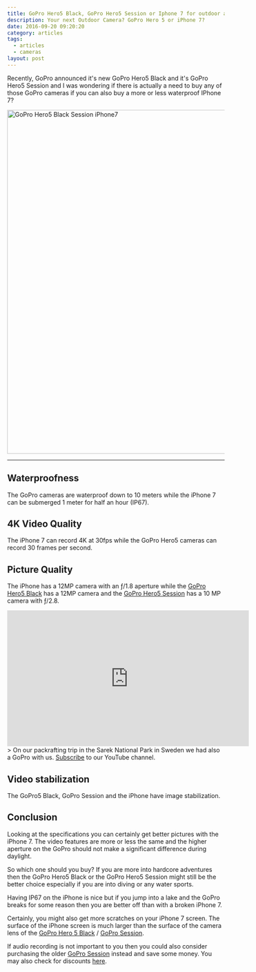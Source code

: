```yaml
---
title: GoPro Hero5 Black, GoPro Hero5 Session or Iphone 7 for outdoor action videos? Which one is better?
description: Your next Outdoor Camera? GoPro Hero 5 or iPhone 7?
date: 2016-09-20 09:20:20
category: articles
tags:
  - articles
  - cameras
layout: post
---
```


Recently, GoPro announced it's new GoPro Hero5 Black and it's GoPro Hero5 Session and I was wondering if there is actually a need to buy any of those GoPro cameras if you can also buy a more or less waterproof IPhone 7?

<a data-flickr-embed="true"  href="https://www.flickr.com/photos/90204224@N07/26814282730/in/dateposted-public/" title="GoPro Hero 5 Black Session iPhone7"><img src="https://c3.staticflickr.com/8/7270/26814282730_361f410d48_o.jpg" width="1200" height="797" alt="GoPro Hero5 Black Session iPhone7"></a><script async src="//embedr.flickr.com/assets/client-code.js" charset="utf-8"></script>

<!--more-->

---

## Waterproofness
The GoPro cameras are waterproof down to 10 meters while the iPhone 7 can be submerged 1 meter for half an hour (IP67).

## 4K Video Quality
The iPhone 7 can record 4K at 30fps while the GoPro Hero5 cameras can record 30 frames per second.

## Picture Quality
The iPhone has a 12MP camera with an ƒ/1.8 aperture while the <a href="http://www.hikeventures.com/deals/#gopro+hero5" rel="nofollow" target="_blank">GoPro Hero5 Black</a> has a 12MP camera and the <a href="http://www.hikeventures.com/deals/#gopro+hero5+session" rel="nofollow" target="_blank">GoPro Hero5 Session</a> has a 10 MP camera with ƒ/2.8.

<iframe width="560" height="315" src="https://www.youtube.com/embed/7c0tlmtpsps" frameborder="0" allowfullscreen></iframe>
> On our packrafting trip in the Sarek National Park in Sweden we had also a GoPro with us. <a href="https://www.youtube.com/channel/UCnO9Q_m9EaOCrHmmQIBVBNw?sub_confirmation=1" rel="nofollow">Subscribe</a> to our YouTube channel.


## Video stabilization
The GoPro5 Black, GoPro Session and the iPhone have image stabilization.

## Conclusion
Looking at the specifications you can certainly get better pictures with the iPhone 7. The video features are more or less the same and the higher aperture on the GoPro should not make a significant difference during daylight.

So which one should you buy? If you are more into hardcore adventures then the GoPro Hero5 Black or the GoPro Hero5 Session might still be the better choice especially if you are into diving or any water sports.

Having IP67 on the iPhone is nice but if you jump into a lake and the GoPro breaks for some reason then you are better off than with a broken iPhone 7.

Certainly, you might also get more scratches on your iPhone 7 screen. The surface of the iPhone screen is much larger than the surface of the camera lens of the <a href="http://amzn.to/2ekq5Zy" rel="nofollow" target="_blank">GoPro Hero 5 Black</a> / <a href="http://amzn.to/2el7Buj" rel="nofollow" target="_blank">GoPro Session</a>.

If audio recording is not important to you then you could also consider purchasing the older <a href="http://amzn.to/2cDRqEi" rel="nofollow">GoPro Session</a> instead and save some money. You may also check for discounts <a href="/deals/" target="_blank">here</a>.
